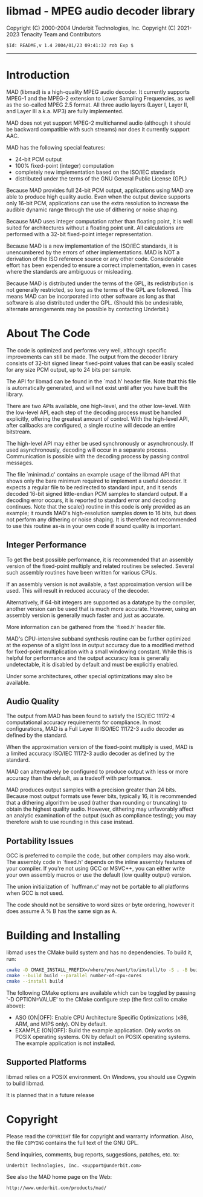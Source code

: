 # libmad - MPEG audio decoder library
Copyright (C) 2000-2004 Underbit Technologies, Inc.
Copyright (C) 2021-2023 Tenacity Team and Contributors

`$Id: README,v 1.4 2004/01/23 09:41:32 rob Exp $`

---

# Introduction

MAD (libmad) is a high-quality MPEG audio decoder. It currently supports
MPEG-1 and the MPEG-2 extension to Lower Sampling Frequencies, as well as
the so-called MPEG 2.5 format. All three audio layers (Layer I, Layer II,
and Layer III a.k.a. MP3) are fully implemented.

MAD does not yet support MPEG-2 multichannel audio (although it should be
backward compatible with such streams) nor does it currently support AAC.

MAD has the following special features:

  - 24-bit PCM output
  - 100% fixed-point (integer) computation
  - completely new implementation based on the ISO/IEC standards
  - distributed under the terms of the GNU General Public License (GPL)

Because MAD provides full 24-bit PCM output, applications using MAD are
able to produce high quality audio. Even when the output device supports
only 16-bit PCM, applications can use the extra resolution to increase the
audible dynamic range through the use of dithering or noise shaping.

Because MAD uses integer computation rather than floating point, it is
well suited for architectures without a floating point unit. All
calculations are performed with a 32-bit fixed-point integer
representation.

Because MAD is a new implementation of the ISO/IEC standards, it is
unencumbered by the errors of other implementations. MAD is NOT a
derivation of the ISO reference source or any other code. Considerable
effort has been expended to ensure a correct implementation, even in cases
where the standards are ambiguous or misleading.

Because MAD is distributed under the terms of the GPL, its redistribution
is not generally restricted, so long as the terms of the GPL are followed.
This means MAD can be incorporated into other software as long as that
software is also distributed under the GPL. (Should this be undesirable,
alternate arrangements may be possible by contacting Underbit.)

# About The Code

The code is optimized and performs very well, although specific
improvements can still be made. The output from the decoder library
consists of 32-bit signed linear fixed-point values that can be easily
scaled for any size PCM output, up to 24 bits per sample.

The API for libmad can be found in the `mad.h' header file. Note that this
file is automatically generated, and will not exist until after you have
built the library.

There are two APIs available, one high-level, and the other low-level.
With the low-level API, each step of the decoding process must be handled
explicitly, offering the greatest amount of control. With the high-level
API, after callbacks are configured, a single routine will decode an
entire bitstream.

The high-level API may either be used synchronously or asynchronously. If
used asynchronously, decoding will occur in a separate process.
Communication is possible with the decoding process by passing control
messages.

The file `minimad.c' contains an example usage of the libmad API that
shows only the bare minimum required to implement a useful decoder. It
expects a regular file to be redirected to standard input, and it sends
decoded 16-bit signed little-endian PCM samples to standard output. If a
decoding error occurs, it is reported to standard error and decoding
continues. Note that the scale() routine in this code is only provided as
an example; it rounds MAD's high-resolution samples down to 16 bits, but
does not perform any dithering or noise shaping. It is therefore not
recommended to use this routine as-is in your own code if sound quality is
important.

## Integer Performance

To get the best possible performance, it is recommended that an assembly
version of the fixed-point multiply and related routines be selected.
Several such assembly routines have been written for various CPUs.

If an assembly version is not available, a fast approximation version will
be used. This will result in reduced accuracy of the decoder.

Alternatively, if 64-bit integers are supported as a datatype by the
compiler, another version can be used that is much more accurate.
However, using an assembly version is generally much faster and just as
accurate.

More information can be gathered from the `fixed.h' header file.

MAD's CPU-intensive subband synthesis routine can be further optimized at
the expense of a slight loss in output accuracy due to a modified method
for fixed-point multiplication with a small windowing constant. While this
is helpful for performance and the output accuracy loss is generally
undetectable, it is disabled by default and must be explicitly enabled.

Under some architectures, other special optimizations may also be
available.

## Audio Quality

The output from MAD has been found to satisfy the ISO/IEC 11172-4
computational accuracy requirements for compliance. In most
configurations, MAD is a Full Layer III ISO/IEC 11172-3 audio decoder as
defined by the standard.

When the approximation version of the fixed-point multiply is used, MAD is
a limited accuracy ISO/IEC 11172-3 audio decoder as defined by the
standard.

MAD can alternatively be configured to produce output with less or more
accuracy than the default, as a tradeoff with performance.

MAD produces output samples with a precision greater than 24 bits. Because
most output formats use fewer bits, typically 16, it is recommended that a
dithering algorithm be used (rather than rounding or truncating) to obtain
the highest quality audio. However, dithering may unfavorably affect an
analytic examination of the output (such as compliance testing); you may
therefore wish to use rounding in this case instead.

## Portability Issues

GCC is preferred to compile the code, but other compilers may also work.
The assembly code in `fixed.h' depends on the inline assembly features of
your compiler. If you're not using GCC or MSVC++, you can either write
your own assembly macros or use the default (low quality output) version.

The union initialization of `huffman.c' may not be portable to all
platforms when GCC is not used.

The code should not be sensitive to word sizes or byte ordering, however
it does assume A % B has the same sign as A.

# Building and Installing

libmad uses the CMake build system and has no dependencies. To build it, run:

``` bash
cmake -D CMAKE_INSTALL_PREFIX=/where/you/want/to/install/to -S . -B build
cmake --build build --parallel number-of-cpu-cores
cmake --install build
```

The following CMake options are available which can be toggled by passing
'-D OPTION=VALUE' to the CMake configure step (the first call to cmake above):

  * ASO (ON|OFF): Enable CPU Architecture Specific Optimizations
    (x86, ARM, and MIPS only). ON by default.
  * EXAMPLE (ON|OFF): Build the example application. Only works on POSIX
    operating systems. ON by default on POSIX operating systems. The example
    application is not installed.

## Supported Platforms

libmad relies on a POSIX environment. On Windows, you should use Cygwin to
build libmad.

It is planned that in a future release

# Copyright

Please read the `COPYRIGHT` file for copyright and warranty information.
Also, the file `COPYING` contains the full text of the GNU GPL.

Send inquiries, comments, bug reports, suggestions, patches, etc. to:

    Underbit Technologies, Inc. <support@underbit.com>

See also the MAD home page on the Web:

    http://www.underbit.com/products/mad/


